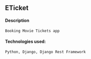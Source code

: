 ## ETicket

#### Description
    Booking Movie Tickets app

#### Technologies used:
    Python, Django, Django Rest Framework

